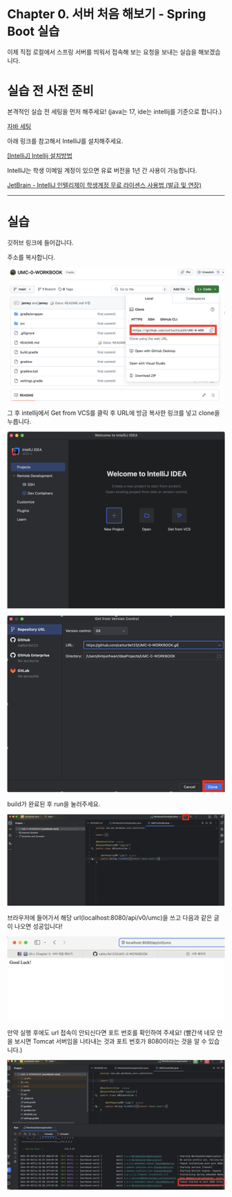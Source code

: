 # Chapter 0. 서버 처음 해보기 - Spring Boot 실습

이제 직접 로컬에서 스프링 서버를 띄워서 접속해 보는 요청을 보내는 실습을 해보겠습니다.

# 실습 전 사전 준비

본격적인 실습 전 세팅을 먼저 해주세요! (java는 17, ide는 intellij를 기준으로 합니다.)

[자바 세팅](Chapter%200%20%EC%84%9C%EB%B2%84%20%EC%B2%98%EC%9D%8C%20%ED%95%B4%EB%B3%B4%EA%B8%B0%20-%20Spring%20Boot%20%EC%8B%A4%EC%8A%B5%2026bb57f4596b81f28accc9d1abfb4844/%EC%9E%90%EB%B0%94%20%EC%84%B8%ED%8C%85%2026bb57f4596b813e88ebc7e9ecfcc55c.md)

아래 링크를 참고해서 IntelliJ를 설치해주세요.

[[IntelliJ] Intellij 설치방법](https://goddaehee.tistory.com/195)

IntelliJ는 학생 이메일 계정이 있으면 유료 버전을 1년 간 사용이 가능합니다.

[JetBrain - IntelliJ 인텔리제이 학생계정 무료 라이센스 사용법 (발급 및 연장)](https://cheershennah.tistory.com/160)

---

# 실습

깃허브 링크에 들어갑니다.

주소를 복사합니다.

![스크린샷 2024-09-05 오후 1.54.53.png](Chapter%200%20%EC%84%9C%EB%B2%84%20%EC%B2%98%EC%9D%8C%20%ED%95%B4%EB%B3%B4%EA%B8%B0%20-%20Spring%20Boot%20%EC%8B%A4%EC%8A%B5%2026bb57f4596b81f28accc9d1abfb4844/%25E1%2584%2589%25E1%2585%25B3%25E1%2584%258F%25E1%2585%25B3%25E1%2584%2585%25E1%2585%25B5%25E1%2586%25AB%25E1%2584%2589%25E1%2585%25A3%25E1%2586%25BA_2024-09-05_%25E1%2584%258B%25E1%2585%25A9%25E1%2584%2592%25E1%2585%25AE_1.54.53.png)

그 후 intellij에서 Get from VCS를 클릭 후 URL에 방금 복사한 링크를 넣고 clone을 누릅니다.

![스크린샷 2024-09-05 오후 1.57.29.png](Chapter%200%20%EC%84%9C%EB%B2%84%20%EC%B2%98%EC%9D%8C%20%ED%95%B4%EB%B3%B4%EA%B8%B0%20-%20Spring%20Boot%20%EC%8B%A4%EC%8A%B5%2026bb57f4596b81f28accc9d1abfb4844/%25E1%2584%2589%25E1%2585%25B3%25E1%2584%258F%25E1%2585%25B3%25E1%2584%2585%25E1%2585%25B5%25E1%2586%25AB%25E1%2584%2589%25E1%2585%25A3%25E1%2586%25BA_2024-09-05_%25E1%2584%258B%25E1%2585%25A9%25E1%2584%2592%25E1%2585%25AE_1.57.29.png)

![스크린샷 2024-09-05 오후 2.00.12.png](Chapter%200%20%EC%84%9C%EB%B2%84%20%EC%B2%98%EC%9D%8C%20%ED%95%B4%EB%B3%B4%EA%B8%B0%20-%20Spring%20Boot%20%EC%8B%A4%EC%8A%B5%2026bb57f4596b81f28accc9d1abfb4844/%25E1%2584%2589%25E1%2585%25B3%25E1%2584%258F%25E1%2585%25B3%25E1%2584%2585%25E1%2585%25B5%25E1%2586%25AB%25E1%2584%2589%25E1%2585%25A3%25E1%2586%25BA_2024-09-05_%25E1%2584%258B%25E1%2585%25A9%25E1%2584%2592%25E1%2585%25AE_2.00.12.png)

build가 완료된 후 run을 눌러주세요.

![스크린샷 2024-09-05 오후 2.06.11.png](Chapter%200%20%EC%84%9C%EB%B2%84%20%EC%B2%98%EC%9D%8C%20%ED%95%B4%EB%B3%B4%EA%B8%B0%20-%20Spring%20Boot%20%EC%8B%A4%EC%8A%B5%2026bb57f4596b81f28accc9d1abfb4844/%25E1%2584%2589%25E1%2585%25B3%25E1%2584%258F%25E1%2585%25B3%25E1%2584%2585%25E1%2585%25B5%25E1%2586%25AB%25E1%2584%2589%25E1%2585%25A3%25E1%2586%25BA_2024-09-05_%25E1%2584%258B%25E1%2585%25A9%25E1%2584%2592%25E1%2585%25AE_2.06.11.png)

브라우저에 들어가서 해당 url(localhost:8080/api/v0/umc)을 쓰고 다음과 같은 글이 나오면 성공입니다!

![스크린샷 2024-09-05 오후 2.07.56.png](Chapter%200%20%EC%84%9C%EB%B2%84%20%EC%B2%98%EC%9D%8C%20%ED%95%B4%EB%B3%B4%EA%B8%B0%20-%20Spring%20Boot%20%EC%8B%A4%EC%8A%B5%2026bb57f4596b81f28accc9d1abfb4844/%25E1%2584%2589%25E1%2585%25B3%25E1%2584%258F%25E1%2585%25B3%25E1%2584%2585%25E1%2585%25B5%25E1%2586%25AB%25E1%2584%2589%25E1%2585%25A3%25E1%2586%25BA_2024-09-05_%25E1%2584%258B%25E1%2585%25A9%25E1%2584%2592%25E1%2585%25AE_2.07.56.png)

만약 실행 후에도 url 접속이 안되신다면 포트 번호를 확인하여 주세요! (빨간색 네모 안을 보시면 Tomcat 서버임을 나타내는 것과 포트 번호가 8080이라는 것을 알 수 있습니다.)

![스크린샷 2024-09-05 오후 4.36.24.png](Chapter%200%20%EC%84%9C%EB%B2%84%20%EC%B2%98%EC%9D%8C%20%ED%95%B4%EB%B3%B4%EA%B8%B0%20-%20Spring%20Boot%20%EC%8B%A4%EC%8A%B5%2026bb57f4596b81f28accc9d1abfb4844/%25E1%2584%2589%25E1%2585%25B3%25E1%2584%258F%25E1%2585%25B3%25E1%2584%2585%25E1%2585%25B5%25E1%2586%25AB%25E1%2584%2589%25E1%2585%25A3%25E1%2586%25BA_2024-09-05_%25E1%2584%258B%25E1%2585%25A9%25E1%2584%2592%25E1%2585%25AE_4.36.24.png)